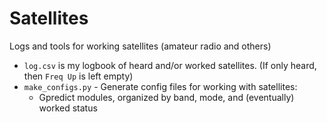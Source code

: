# Satellites

Logs and tools for working satellites (amateur radio and others)

* `log.csv` is my logbook of heard and/or worked satellites. (If only heard,
  then `Freq Up` is left empty)
* `make_configs.py` - Generate config files for working with satellites:
  * Gpredict modules, organized by band, mode, and (eventually) worked status
